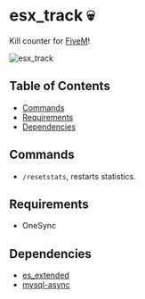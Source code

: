# esx_track 💀
Kill counter for [FiveM](https://fivem.net//)!

![esx_track](https://user-images.githubusercontent.com/78105088/126411560-ba26b80a-3e89-4d80-9fcd-8d3d56a49095.png)

## Table of Contents
- [Commands](#commands)
- [Requirements](#requirements)
- [Dependencies](#dependencies)

## Commands
- `/resetstats`, restarts statistics.

## Requirements
- OneSync

## Dependencies
- [es_extended](https://github.com/esx-framework/esx-legacy/tree/main/%5Besx%5D/es_extended)
- [mysql-async](https://github.com/brouznouf/fivem-mysql-async)
